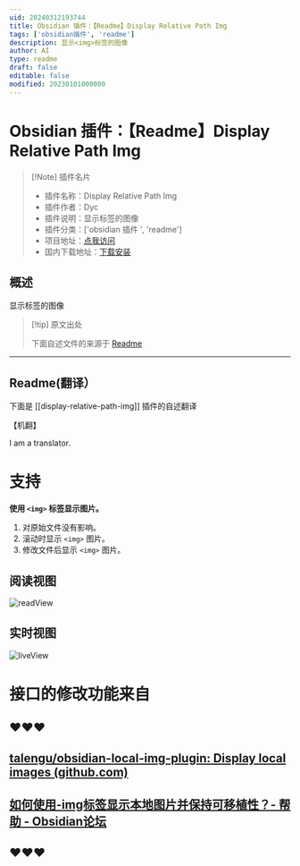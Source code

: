 ```yaml
---
uid: 20240312193744
title: Obsidian 插件：【Readme】Display Relative Path Img
tags: ['obsidian插件', 'readme']
description: 显示<img>标签的图像
author: AI
type: readme
draft: false
editable: false
modified: 20230101000000
---
```


# Obsidian 插件：【Readme】Display Relative Path Img

> [!Note] 插件名片
> - 插件名称：Display Relative Path Img
> - 插件作者：Dyc
> - 插件说明：显示<img>标签的图像
> - 插件分类：['obsidian 插件 ', 'readme']
> - 项目地址：[点我访问](https://github.com/dyc2424748461/obsidian-display-relative-path-img)
> - 国内下载地址：[下载安装](https://pkmer.cn/products/plugin/pluginMarket/?display-relative-path-img)

## 概述

显示<img>标签的图像

> [!tip] 原文出处
>
>下面自述文件的来源于 [Readme](https://ghproxy.net/https://raw.githubusercontent.com/dyc2424748461/obsidian-display-relative-path-img/master/README.md)

---

## Readme(翻译）

下面是 [[display-relative-path-img]] 插件的自述翻译

【机翻】

I am a translator.

# 支持

**使用 `<img>` 标签显示图片。**

1. 对原始文件没有影响。
2. 滚动时显示 `<img>` 图片。
3. 修改文件后显示 `<img>` 图片。

## 阅读视图

![readView](https://cdn.pkmer.cn/covers/display-relative-path-img_2_0.gif!pkmer)

## 实时视图

![liveView](https://cdn.pkmer.cn/covers/display-relative-path-img_2_1.gif!pkmer)

# 接口的修改功能来自

## ❤️❤️❤️

## [talengu/obsidian-local-img-plugin: Display local images (github.com)](https://github.com/talengu/obsidian-local-img-plugin)

## [如何使用-img标签显示本地图片并保持可移植性？- 帮助 - Obsidian论坛](https://forum.obsidian.md/t/how-to-display-local-images-with-img-tag-and-keep-portability/37270)

## ❤️❤️❤️